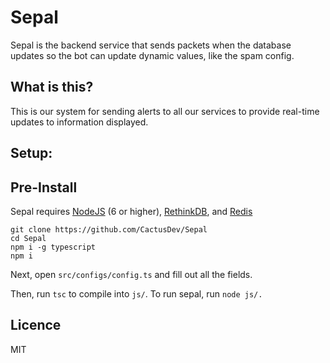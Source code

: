 # Sepal

Sepal is the backend service that sends packets when the database updates
so the bot can update dynamic values, like the spam config.

## What is this?

This is our system for sending alerts to all our services to provide real-time updates to information displayed.


## Setup:

## Pre-Install

Sepal requires [NodeJS](nodejs.org) (6 or higher), [RethinkDB](rethinkdb.com), and [Redis](redis.io)


```
git clone https://github.com/CactusDev/Sepal
cd Sepal
npm i -g typescript
npm i
```

Next, open `src/configs/config.ts` and fill out all the fields.

Then, run `tsc` to compile into `js/`. To run sepal, run `node js/.`

## Licence

MIT
